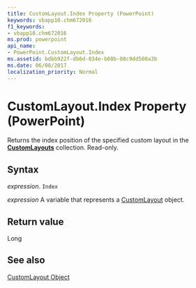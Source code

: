 ```yaml
---
title: CustomLayout.Index Property (PowerPoint)
keywords: vbapp10.chm672016
f1_keywords:
- vbapp10.chm672016
ms.prod: powerpoint
api_name:
- PowerPoint.CustomLayout.Index
ms.assetid: bdbb922f-db6d-034e-b08b-08c9dd500a3b
ms.date: 06/08/2017
localization_priority: Normal
---
```



# CustomLayout.Index Property (PowerPoint)

Returns the index position of the specified custom layout in the  **[CustomLayouts](PowerPoint.CustomLayouts.md)** collection. Read-only.


## Syntax

 _expression_. `Index`

_expression_ A variable that represents a [CustomLayout](./PowerPoint.CustomLayout.md) object.


## Return value

Long


## See also


[CustomLayout Object](PowerPoint.CustomLayout.md)

